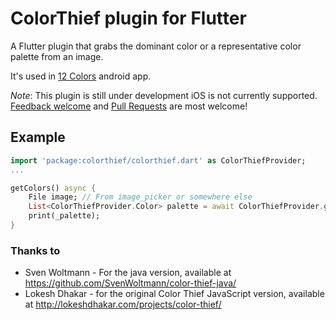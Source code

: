 # ColorThief plugin for Flutter

A Flutter plugin that grabs the dominant color or a representative color palette from an image.

It's used in [12 Colors](https://play.google.com/store/apps/details?id=dev.m4tt72.twelvecolors) android app.

*Note*: This plugin is still under development iOS is not currently supported. [Feedback welcome](https://github.com/m4tt72/ColorThiefPlugin/issues) and [Pull Requests](https://github.com/m4tt72/ColorThiefPlugin/pulls) are most welcome!

## Example

```dart
import 'package:colorthief/colorthief.dart' as ColorThiefProvider;
...

getColors() async {
    File image; // From image_picker or somewhere else
    List<ColorThiefProvider.Color> palette = await ColorThiefProvider.getPalette(image: image, size: 12);
    print(_palette);
}

```

### Thanks to

* Sven Woltmann - For the java version, available at <https://github.com/SvenWoltmann/color-thief-java/>
* Lokesh Dhakar - for the original Color Thief JavaScript version, available at <http://lokeshdhakar.com/projects/color-thief/>